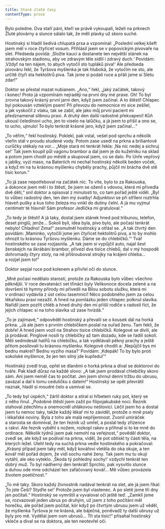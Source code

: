 ```yaml
---
title: Staré zlaté časy
contentType: prose
---
```


Bylo poledne. Dva staří páni, kteří se právě vykoupali, leželi na prknech Žluté plovárny a slunce sálalo tak, že měli plavky už skoro suché.

Hostinský si hladil šedivá chlupatá prsa a vzpomínal: „Poslední velkej kšeft jsem měl v roce čtyřicet vosum. Přihlásil jsem se v popovickým pivovaře na slet. Předseda povídá: ‚Složte kauci a dostanete ten největší stánek na strahovským stadionu, aby ve zdravým těle sídlil i zdravý duch.‘ Povídám: ‚Vždyť na ten nájem, to abych vytočil sto tupláků piva!‘ Ale předseda pivováru řekl, že Tyršova myšlenka je tak hluboká, že vytočím ne sto, ale určitě čtyři sta hektolitrů piva. Tak jsme si podali ruce a přáli jsme si Sletu zdar!“

Doktor se přestal mazat nubianem. „Ano,“ řekl, „jaký začátek, takový i konec! Proto já vzpomínám nejraději na první dny mé praxe. Oh! To byl zrovna takový krásný první jarní den, když jsem začínal. A to štěstí! Chlapec byl pokousán vzteklým psem! Při převozu do nemocnice mi sice zešílel, a jak vyskočil z vlaku, tak se zabil, ale jako můj první pacient mi předznamenal slibnou praxi. A druhý den další radostné překvapení! Kůň ukousl čeledínovi ucho, jen to viselo na lalůčku, a já jsem to přišil a ono se, to ucho, ujmulo! To bylo tenkrát krásné jaro, když jsem začínal…“

„To věřím,“ řekl hostinský. Poklekl, pak vstal, vešel pod sprchu a několik vteřin stál v proudu studené vody. Potom zase usedl na prkna a briliantové curůčky stékaly na vor… „Moje stará mi tenkrát řekla: ‚Na nic nedej a sichruj se!‘ Tak jsem koupil půl vagonu brambor a dal jsem je do kuželníku na sklad a potom jsem chodil po městě a skupoval jsem, co se dalo. Po Unře vepřový s jablky, vyzí maso, na Bateriích mi nechal hostinský několik beden voček, a když mi na tu krásnou myšlenku chyběly prachy, půjčil mi brácha dvě stě tisíc korun.“

„To já zase nepotřeboval na začátek nic. To víte, bylo to za Rakouska, a dokonce jsem měl i to štěstí, že jsem se oženil s vdovou, která mi přivedla dvě děti,“ snil doktor a opisoval z minulosti to, co tam pořád ještě viděl. „Byl to vůbec radostný den, ten den mý svatby! Adjunktovi se při střílení roztrhla hlaveň pušky a kus toho železa mu vnikl do dutiny čelní. A já mu vyjmul centimetr té hlavně! Sám profesor Jedlička mi gratuloval.“

„To tedy je štěstí! A já taky, dostal jsem stánek hned pod tribunou, telefon, deset pinglů, jenže… Sokoli byli, idea byla, pivo bylo, ale počasí tenkrát nebylo! Chladno! Zima!“ zesmutněl hostinský a otřásl se. „A tak čtvrtý den povídám: ‚Maminko, vytočili jsme jen čtyřicet hektolitrů piva, a to by mohlo ohrozit tu krásnou Tyršovu myšlenku. Dáme se do chlebíčků.‘“ Tvář hostinského se zase rozjasnila. „A tak jsem si vypůjčil auto, najal šest ženskejch na škrábání brambor, přivezl dva tisíce chlebů, dal v mý hospodě dohromady čtyry stoly, na ně přišrouboval strojky na krájení chleba… a rozjel jsem to!“

Doktor sepjal ruce pod kolenem a přivřel oči do slunce.

„Mně počasí nedělalo starosti, protože za Rakouska bylo vůbec všechno pěknější. V roce devatenáct set třináct byly Velikonoce docela zelené a na dovršení té hymny přírody mi přivedli na Bílou sobotu služku, která mi v ordinaci vydávila z úst celou tasemnici! Něco podobného jsem za celou lékařskou praxi nezažil. A hned na pomlázku jeden chlapec polknul slavíka. Nařídil jsem pozřít chléb a hned druhý den mi přišli rodiče s radostí říct, že jejich chlapec si na toho slavíka už zase hvízdá.“

„To je zajímavé,“ odpověděl hostinský a převalil se o kousek dál na horká prkna. „Já ale jsem s prvním chlebíčkem poslal na ouřad ženu. Tam řekli, že dobře! A hned jsem vozil na Strahov tisíce chlebíčků. Kolegové se divili, ale já prodával. Pinglové nosili ty chlebíčky až tam dozadu, kde se řadili sokoli. Měli sedmdesát halířů na chlebíčku, a tak vydělávali pěkný prachy a ještě přitom posilovali tu krásnou myšlenku. Kolegové chodili a: ‚Nepůjčil bys mi bednu makrel? Bednu vyzího masa?‘ Povídám: ‚Kdepák! To by bylo proti sokolské myšlence, že jen ten silný jde kupředu!‘“

Hostinský zvedl trup, opřel se dlaněmi o horká prkna a díval se doktorovi do tváře. Pak kladl důraz na každé slovo: „A tak jsem prodával chlebíčky skoro sám. Ani jsem neměl čas to počítat. Jen jsem shrnul denní tržbu do ubrusu, zavázal a dal k tomu ceduličku s datem!“ Hostinský se opět převrátil naznak, hladil si moudré čelo a usmíval se.

„To tedy byl úspěch,“ žárlil doktor a stíral si hřbetem ruky pot, který se z něho řinul. „Podobné štěstí jsem zažil po filipojakubské noci. Řezník stahoval zdechlinu a onemocněl uhlákovou neštovicí. Léčil jsem ho a dostal jsem tu nemoc taky, takže každý lékař mi to záviděl, protože o mně psaly i lékařské noviny. Byla z toho ale malá nepříjemnost. Zvonil umíráček a starosta se domníval, že ten řezník už umřel, a poslal tedy zřízence s rakví. Ale řezník vyběhl s nožem, rozkopl rakev a přihnal si to ke mně do ordinace. Několik týdnů jsem pak nemohl na veřejnost,“ pověděl doktor, zvedl se, ale když se podíval na prkna, viděl, že pot obtiskl ty části těla, na kterých ležel. Ulehl tedy na suchá prkna vedle hostinského a pokračoval: „Krásný případ jsem taky měl, když kovářovi vletěla do oka okuje, a ten kovář měl pořád dojem, že vidí sochu nahé ženy. Tak jsem mu tu okuji vytáhl, ale oko vyteklo. ‚Škoda tý pohledný sochy!‘ vzdychl tenkrát ten dobrý muž. To byl nádherný den tenkrát! Sprchlo, pak vysvitlo slunce a duhou ode mne odcházel ten zafáčovaný kovář… Mě vůbec provázela životem poetičnost.“

„To mě taky. Skoro každý živnostník nadával tenkrát na slet, ale já jsem říkal: ‚To jste Češi? Styďte se!‘ Protože jsem byl vlastenec. A po sletě jsme tři dny jen počítali.“ Hostinský se vymrštil a vyvaloval oči ještě teď. „Zamkli jsme se, rozvazovali jeden ubrus po druhým, už jsem z toho počítání měl horečku, ale pořád jsem počítal, kór když po čtvrtým ubrusu jsem už věděl, že myšlenka Tyršova je ne krásná, ale báječná, poněvadž ty další ubrusy už byly pro mě. Vydělal jsem osm ubrusů… Tři sta tisíc!“ přísahal hostinský vkleče a díval se na doktora, ale ten neotevřel oči.
